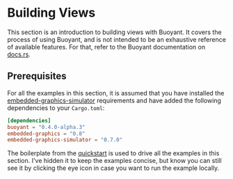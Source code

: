 # Building Views

This section is an introduction to building views with Buoyant.
It covers the process of using Buoyant, and is not intended to be an exhaustive
reference of available features. For that, refer to the Buoyant documentation on
[docs.rs](https://docs.rs/buoyant/latest/buoyant/).

## Prerequisites

For all the examples in this section, it is assumed that you have installed the
[embedded-graphics-simulator](https://github.com/embedded-graphics/simulator)
requirements and have added the following dependencies to your `Cargo.toml`:

```toml
[dependencies]
buoyant = "0.4.0-alpha.3"
embedded-graphics = "0.8"
embedded-graphics-simulator = "0.7.0"
```

The boilerplate from the [quickstart](./quickstart.md) is used to drive all
the examples in this section. I've hidden it to keep the examples concise, but
know you can still see it by clicking the eye icon in case you want to run
the example locally.
